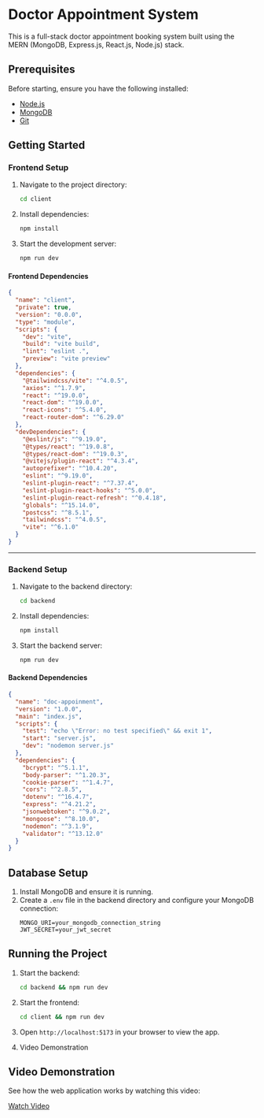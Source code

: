 # Doctor Appointment System

This is a full-stack doctor appointment booking system built using the MERN (MongoDB, Express.js, React.js, Node.js) stack.

## Prerequisites

Before starting, ensure you have the following installed:
- [Node.js](https://nodejs.org/)
- [MongoDB](https://www.mongodb.com/)
- [Git](https://git-scm.com/)

## Getting Started

### Frontend Setup

1. Navigate to the project directory:
   ```sh
   cd client
   ```
2. Install dependencies:
   ```sh
   npm install
   ```
3. Start the development server:
   ```sh
   npm run dev
   ```

#### Frontend Dependencies
```json
{
  "name": "client",
  "private": true,
  "version": "0.0.0",
  "type": "module",
  "scripts": {
    "dev": "vite",
    "build": "vite build",
    "lint": "eslint .",
    "preview": "vite preview"
  },
  "dependencies": {
    "@tailwindcss/vite": "^4.0.5",
    "axios": "^1.7.9",
    "react": "^19.0.0",
    "react-dom": "^19.0.0",
    "react-icons": "^5.4.0",
    "react-router-dom": "^6.29.0"
  },
  "devDependencies": {
    "@eslint/js": "^9.19.0",
    "@types/react": "^19.0.8",
    "@types/react-dom": "^19.0.3",
    "@vitejs/plugin-react": "^4.3.4",
    "autoprefixer": "^10.4.20",
    "eslint": "^9.19.0",
    "eslint-plugin-react": "^7.37.4",
    "eslint-plugin-react-hooks": "^5.0.0",
    "eslint-plugin-react-refresh": "^0.4.18",
    "globals": "^15.14.0",
    "postcss": "^8.5.1",
    "tailwindcss": "^4.0.5",
    "vite": "^6.1.0"
  }
}
```

---

### Backend Setup

1. Navigate to the backend directory:
   ```sh
   cd backend
   ```
2. Install dependencies:
   ```sh
   npm install
   ```
3. Start the backend server:
   ```sh
   npm run dev
   ```

#### Backend Dependencies
```json
{
  "name": "doc-appoinment",
  "version": "1.0.0",
  "main": "index.js",
  "scripts": {
    "test": "echo \"Error: no test specified\" && exit 1",
    "start": "server.js",
    "dev": "nodemon server.js"
  },
  "dependencies": {
    "bcrypt": "^5.1.1",
    "body-parser": "^1.20.3",
    "cookie-parser": "^1.4.7",
    "cors": "^2.8.5",
    "dotenv": "^16.4.7",
    "express": "^4.21.2",
    "jsonwebtoken": "^9.0.2",
    "mongoose": "^8.10.0",
    "nodemon": "^3.1.9",
    "validator": "^13.12.0"
  }
}
```

## Database Setup

1. Install MongoDB and ensure it is running.
2. Create a `.env` file in the backend directory and configure your MongoDB connection:
   ```env
   MONGO_URI=your_mongodb_connection_string
   JWT_SECRET=your_jwt_secret
   ```

## Running the Project

1. Start the backend:
   ```sh
   cd backend && npm run dev
   ```
2. Start the frontend:
   ```sh
   cd client && npm run dev
   ```
3. Open `http://localhost:5173` in your browser to view the app.

4. Video Demonstration

## Video Demonstration

See how the web application works by watching this video:

[Watch Video](https://drive.google.com/file/d/1sytPVCERXu9SBODMJfPgQVT2URzGz8HF/view?usp=sharing)




